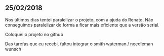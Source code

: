 ## 25/02/2018

Nos últimos dias tentei paralelizar o projeto, com a ajuda do Renato. Não conseguimos paralelizar de forma a ficar mais eficiente
que a versão serial.  

Coloquei o projeto no github  

Das tarefas que eu recebi, faltou integrar o smith waterman / needleman wunsch
